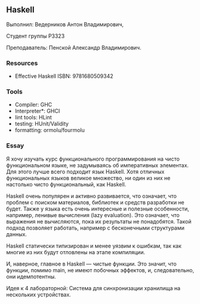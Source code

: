 ## Haskell
Выполнил: Ведерников Антон Владимирович,

Студент группы P3323

Преподаватель: Пенской Александр Владимирович.

### Resources
 - Effective Haskell ISBN: 9781680509342

### Tools
 - Compiler: GHC
 - Interpreter*: GHCI
 - lint tools: HLint
 - testing: HUnit/Validity
 - formatting: ormolu/fourmolu

### Essay
Я хочу изучать курс функционального программирования на чисто функциональном языке, не задумываясь об императивных элементах. Для этого лучше всего подходит язык Haskell. Хотя отличных функциональных языков великое множество, ни один из них не настолько чисто функциональный, как Haskell.

Haskell очень популярен и активно развивается, что означает, что проблем с поиском материалов, библиотек и средств разработки не будет. Также у языка есть очень интересные и полезные особенности, например, ленивые вычисления (lazy evaluation). Это означает, что выражения не вычисляются, пока их результаты не понадобятся. Такой подход позволяет работать, например с бесконечными структурами данных.

Haskell статически типизирован и менее уязвим к ошибкам, так как многие из них будут отловлены на этапе компиляции.

И, наверное, главное в Haskell — чистые функции. Это значит, что функции, помимо main, не имеют побочных эффектов, и, следовательно, они идемпотентны.

Идея к 4 лабораторной: Система для синхронизации хранилища на нескольких устройствах.
